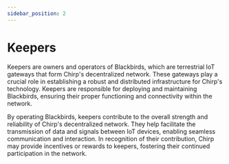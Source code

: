 ```yaml
---
sidebar_position: 2
---
```


# Keepers

Keepers are owners and operators of Blackbirds, which are terrestrial IoT gateways that form Chirp's decentralized network. These gateways play a crucial role in establishing a robust and distributed infrastructure for Chirp's technology. Keepers are responsible for deploying and maintaining Blackbirds, ensuring their proper functioning and connectivity within the network.

By operating Blackbirds, keepers contribute to the overall strength and reliability of Chirp's decentralized network. They help facilitate the transmission of data and signals between IoT devices, enabling seamless communication and interaction. In recognition of their contribution, Chirp may provide incentives or rewards to keepers, fostering their continued participation in the network.
